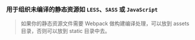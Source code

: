 ### 用于组织未编译的静态资源如 `LESS`、`SASS` 或 `JavaScript`

> 如果你的静态资源文件需要 Webpack 做构建编译处理，可以放到 assets 目录，否则可以放到 static 目录中去。
> 